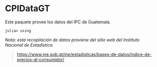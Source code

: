 # CPIDataGT

Este paquete provee los datos del IPC de Guatemala. 

```julia-repl
julia> using
```

*Nota: esta recopilación de datos proviene del sitio web del Instituto Nacional de Estadística.*
> https://www.ine.gob.gt/ine/estadisticas/bases-de-datos/indice-de-precios-al-consumidor/